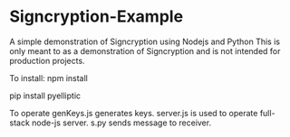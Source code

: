 # Signcryption-Example
A simple demonstration of Signcryption using Nodejs and Python
This is only meant to as a demonstration of Signcryption and is not intended for production projects.

To install:
npm install 

pip install pyelliptic

To operate genKeys.js generates keys. server.js is used to operate full-stack node-js server. s.py sends message to receiver.

